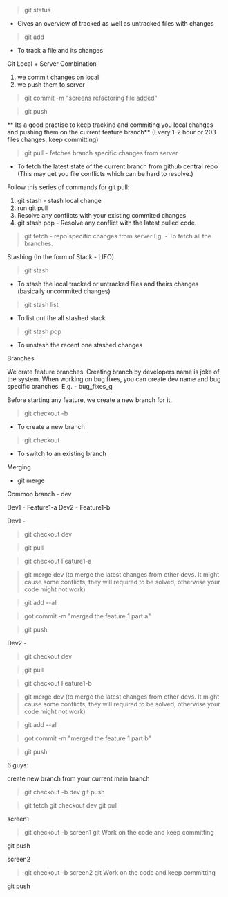 


> git status
- Gives an overview of tracked as well as untracked files with changes


> git add <relative-file-path>
- To track a file and its changes



Git Local + Server Combination
1. we commit changes on local
2. we push them to server

>git commit -m "screens refactoring file added"  


> git push



** Its a good practise to keep trackind and commiting you local changes and pushing them on the current feature branch** (Every 1-2 hour or 203 files changes, keep committing)



> git pull - fetches branch specific changes from server
- To fetch the latest state of the current branch from github central repo
(This may get you file conflicts which can be hard to resolve.)

Follow this series of commands for git pull:
1. git stash - stash local change
2. run git pull
3. Resolve any conflicts with your existing commited changes
4. git stash pop - Resolve any conflict with the latest pulled code.

> git fetch - repo specific changes from server
Eg. - To fetch all the branches.



Stashing (In the form of Stack - LIFO)
> git stash 
- To stash the local tracked or untracked files and theirs changes (basically uncommited changes)

> git stash list
- To list out the all stashed stack

> git stash pop
- To unstash the recent one stashed changes




Branches

We crate feature branches. Creating branch by developers name is joke of the system. When working on bug fixes, you can create dev name and bug specific branches. E.g. - bug_fixes_g


Before starting any feature, we create a new branch for it.

> git checkout -b <branch-name>
- To create a new branch

> git checkout <branch-name>
- To switch to an existing branch





Merging
- git merge <branch-name>

Common branch - dev

Dev1 - Feature1-a
Dev2 - Feature1-b

Dev1 -

> git checkout dev

> git pull

> git checkout Feature1-a

> git merge dev (to merge the latest changes from other devs. It might cause some conflicts, they will required to be solved, otherwise your code might not work)

> git add --all

> got commit -m "merged the feature 1 part a"

> git push


Dev2 -

> git checkout dev

> git pull

> git checkout Feature1-b

> git merge dev (to merge the latest changes from other devs. It might cause some conflicts, they will required to be solved, otherwise your code might not work)

> git add --all

> got commit -m "merged the feature 1 part b"

> git push







6 guys:


create new branch from your current main branch
> git checkout -b dev
> git push

> git fetch
> git checkout dev
> git pull

screen1
> git checkout -b screen1
git
Work on the code and keep committing

git push


screen2
> git checkout -b screen2
git
Work on the code and keep committing

git push







